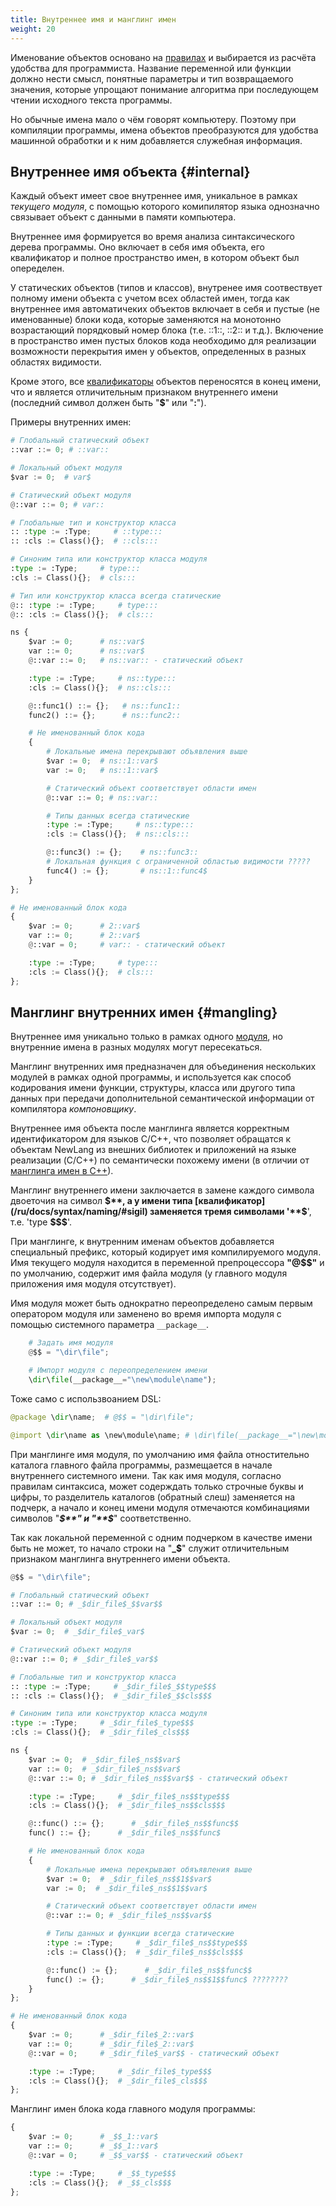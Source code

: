 ```yaml
---
title: Внутреннее имя и манглинг имен
weight: 20
---
```


Именование объектов основано на [правилах](/ru/docs/syntax/naming/) и выбирается из расчёта удобства для программиста. 
Название переменной или функции должно нести смысл, понятные параметры и тип возвращаемого значения, 
которые упрощают понимание алгоритма при последующем чтении исходного текста программы.

Но обычные имена мало о чём говорят компьютеру. Поэтому при компиляции программы, 
имена объектов преобразуются для удобства машинной обработки и к ним добавляется служебная информация. 


## Внутреннее имя объекта {#internal}
Каждый объект имеет свое внутреннее имя, уникальное в рамках *текущего модуля*, 
с помощью которого комипилятор языка однозначно связывает объект с данными в памяти компьютера.

Внутреннее имя формируется во время анализа синтаксического дерева программы.
Оно включает в себя имя объекта, его квалификатор и полное пространство имен, в котором объект был опеределен.

У статических объектов (типов и классов), внутренее имя соотвествует полному имени объекта с учетом всех областей имен,
тогда как внутреннее имя автоматичеких объектов включает в себя и пустые (не именованные) блоки кода,
которые заменяются на монотонно возрастающий порядковый номер блока (т.е. ::1::, ::2:: и т.д.). 
Включение в пространство имен пустых блоков кода необходимо для реализации возможности перекрытия имен 
у объектов, определенных в разных областях видимости.

Кроме этого, все [квалификаторы](/ru/docs/syntax/naming/#sigil) объектов переносятся в конец имени,
что и является отличительным признаком внутреннего имени (последний символ должен быть "**$**" или "**:**").

Примеры внутренних имен:
```python
# Глобальный статический объект
::var ::= 0; # ::var::

# Локальный объект модуля
$var := 0;  # var$

# Статический объект модуля
@::var ::= 0; # var::

# Глобальные тип и конструктор класса
:: :type := :Type;     # ::type:::
:: :cls := Class(){};  # ::cls:::

# Синоним типа или конструктор класса модуля
:type := :Type;     # type:::
:cls := Class(){};  # cls:::

# Тип или конструктор класса всегда статические
@:: :type := :Type;     # type:::
@:: :cls := Class(){};  # cls:::

ns {
    $var := 0;      # ns::var$
    var ::= 0;      # ns::var$
    @::var ::= 0;   # ns::var:: - статический объект

    :type := :Type;     # ns::type:::
    :cls := Class(){};  # ns::cls:::

    @::func1() ::= {};   # ns::func1::
    func2() ::= {};      # ns::func2::

    # Не именованный блок кода
    {  
        # Локальные имена перекрывают объявления выше
        $var := 0;  # ns::1::var$
        var := 0;   # ns::1::var$

        # Статический объект соответствует области имен
        @::var ::= 0; # ns::var::

        # Типы данных всегда статические
        :type := :Type;     # ns::type:::
        :cls := Class(){};  # ns::cls:::

        @::func3() := {};    # ns::func3::
        # Локальная функция с ограниченной областью видимости ?????
        func4() := {};       # ns::1::func4$
    }
};

# Не именованный блок кода 
{
    $var := 0;      # 2::var$
    var ::= 0;      # 2::var$
    @::var = 0;     # var:: - статический объект

    :type := :Type;     # type:::
    :cls := Class(){};  # cls:::
};

```

## Манглинг внутренних имен {#mangling}
Внутреннее имя уникально только в рамках одного [модуля](/ru/docs/syntax/modules/), но внутренние имена в разных модулях могут пересекаться.

Манглинг внутренних имя предназначен для объединения нескольких модулей в рамках одной программы,
и используется как способ кодирования имени функции, структуры, класса или другого типа данных 
при передачи дополнительной семантической информации от компилятора *компоновщику*.

Внутреннее имя объекта после манглинга является корректным идентификатором для языков C/C++, 
что позволяет обращатся к объектам NewLang из внешних библиотек и приложений на языке реализации (C/C++) 
по семантически похожему имени (в отличии от [манглинга имен в С++](https://en.wikipedia.org/wiki/Name_mangling#Complex_example)).

Манглинг внутреннего имени заключается в замене каждого символа двоеточия на символ **$**,
а у имени типа [квалификатор](/ru/docs/syntax/naming/#sigil) заменяется тремя символами '**$**', т.е. 'type **$$$**'.

При манглинге, к внутренним именам объектов добавляется специальный префикс, который кодирует имя компилируемого модуля.
Имя текущего модуля находится в переменной препроцессора **"@$$"** и по умолчанию, 
содержит имя файла модуля (у главного модуля приложения имя модуля отсутствует).

Имя модуля может быть однократно переопределено самым первым оператором модуля 
или заменено во время импорта модуля с помощью системного параметра `__package__`.

```python
    # Задать имя модуля
    @$$ = "\dir\file";

    # Импорт модуля с переопределением имени
    \dir\file(__package__="\new\module\name");
```

Тоже само с использвоанием DSL:
```python
@package \dir\name;  # @$$ = "\dir\file";

@import \dir\name as \new\module\name; # \dir\file(__package__="\new\module\name");

```

При манглинге имя модуля, по умолчанию имя файла отностительно каталога главного файла программы, 
размещается в начале внутреннего системного имени.
Так как имя модуля, согласно правилам синтаксиса, может содерждать только строчные буквы и цифры,
то разделитель каталогов (обратный слеш) заменяется на подчерк, 
а начало и конец имени модуля отмечаются комбинациями символов "**_$**" и "**$_**" соответственно.

Так как локальной переменной с одним подчерком в качестве имени быть не может, 
то начало строки на "**_$**" служит отличительным признаком манглинга внутреннего имени объекта.

```python
@$$ = "\dir\file";

# Глобальный статический объект
::var ::= 0; # _$dir_file$_$$var$$

# Локальный объект модуля
$var := 0;  # _$dir_file$_var$

# Статический объект модуля
@::var ::= 0; # _$dir_file$_var$$

# Глобальные тип и конструктор класса
:: :type := :Type;     # _$dir_file$_$$type$$$
:: :cls := Class(){};  # _$dir_file$_$$cls$$$

# Синоним типа или конструктор класса модуля
:type := :Type;     # _$dir_file$_type$$$
:cls := Class(){};  # _$dir_file$_cls$$$

ns {
    $var := 0;  # _$dir_file$_ns$$var$
    var ::= 0;  # _$dir_file$_ns$$var$
    @::var ::= 0; # _$dir_file$_ns$$var$$ - статический объект

    :type := :Type;     # _$dir_file$_ns$$type$$$
    :cls := Class(){};  # _$dir_file$_ns$$cls$$$

    @::func() ::= {};      # _$dir_file$_ns$$func$$
    func() ::= {};      # _$dir_file$_ns$$func$

    # Не именованный блок кода
    {  
        # Локальные имена перекрывают обяъявления выше
        $var := 0;  # _$dir_file$_ns$$1$$var$
        var := 0;  # _$dir_file$_ns$$1$$var$

        # Статический объект соответствует области имен
        @::var ::= 0; # _$dir_file$_ns$$var$$

        # Типы данных и функции всегда статические
        :type := :Type;     # _$dir_file$_ns$$type$$$
        :cls := Class(){};  # _$dir_file$_ns$$cls$$$

        @::func() := {};      # _$dir_file$_ns$$func$$
        func() := {};      # _$dir_file$_ns$$1$$func$ ????????
    }
};

# Не именованный блок кода 
{
    $var := 0;      # _$dir_file$_2::var$
    var ::= 0;      # _$dir_file$_2::var$
    @::var = 0;     # _$dir_file$_var$$ - статический объект

    :type := :Type;     # _$dir_file$_type$$$
    :cls := Class(){};  # _$dir_file$_cls$$$
};

```

Манглинг имен блока кода главного модуля программы:
```python
{
    $var := 0;      # _$$_1::var$
    var ::= 0;      # _$$_1::var$
    @::var = 0;     # _$$_var$$ - статический объект

    :type := :Type;     # _$$_type$$$
    :cls := Class(){};  # _$$_cls$$$
};

```
